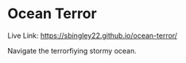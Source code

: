 # Ocean Terror

Live Link: https://sbingley22.github.io/ocean-terror/

Navigate the terrorfiying stormy ocean.